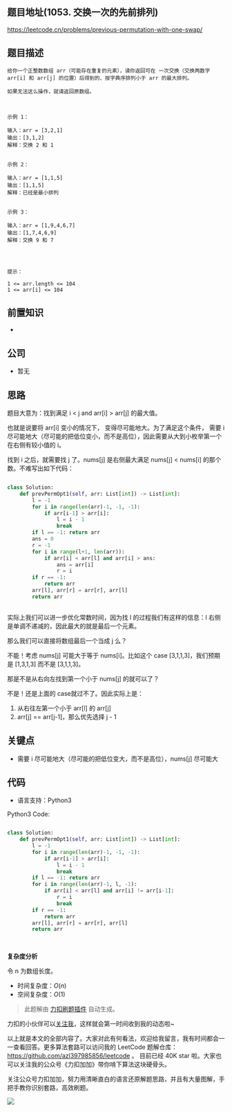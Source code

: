 ## 题目地址(1053. 交换一次的先前排列)

https://leetcode.cn/problems/previous-permutation-with-one-swap/

## 题目描述

```
给你一个正整数数组 arr（可能存在重复的元素），请你返回可在 一次交换（交换两数字 arr[i] 和 arr[j] 的位置）后得到的、按字典序排列小于 arr 的最大排列。

如果无法这么操作，就请返回原数组。

 

示例 1：

输入：arr = [3,2,1]
输出：[3,1,2]
解释：交换 2 和 1


示例 2：

输入：arr = [1,1,5]
输出：[1,1,5]
解释：已经是最小排列


示例 3：

输入：arr = [1,9,4,6,7]
输出：[1,7,4,6,9]
解释：交换 9 和 7


 

提示：

1 <= arr.length <= 104
1 <= arr[i] <= 104
```

## 前置知识

- 

## 公司

- 暂无

## 思路

题目大意为：找到满足 i < j and arr[i] > arr[j] 的最大值。

也就是说要将 arr[i] 变小的情况下， 变得尽可能地大。为了满足这个条件， 需要 i 尽可能地大（尽可能的把低位变小，而不是高位），因此需要从大到小枚举第一个在右侧有较小值的 i。

找到 i 之后，就需要找 j 了。nums[j] 是右侧最大满足 nums[j] < nums[i] 的那个数。不难写出如下代码：

```py

class Solution:
    def prevPermOpt1(self, arr: List[int]) -> List[int]:
        l = -1
        for i in range(len(arr)-1, -1, -1):
            if arr[i-1] > arr[i]:
                l = i - 1
                break
        if l == -1: return arr
        ans = 0
        r = -1
        for i in range(l+1, len(arr)):
            if arr[i] < arr[l] and arr[i] > ans:
                ans = arr[i]
                r = i
        if r == -1:
            return arr
        arr[l], arr[r] = arr[r], arr[l]
        return arr
        
```

实际上我们可以进一步优化常数时间，因为找 l 的过程我们有这样的信息：l 右侧是单调不递减的，因此最大的就是最后一个元素。

那么我们可以直接将数组最后一个当成 j 么？

不能！考虑 nums[j] 可能大于等于  nums[i]。比如这个 case [3,1,1,3]，我们预期是 [1,3,1,3] 而不是 [3,1,1,3]。

那是不是从右向左找到第一个小于 nums[j] 的就可以了？

不是！还是上面的 case就过不了。因此实际上是：

1. 从右往左第一个小于 arr[l] 的 arr[j]
2. arr[j] == arr[j-1]，那么优先选择 j - 1


## 关键点

- 需要 i 尽可能地大（尽可能的把低位变大，而不是高位），nums[j] 尽可能大

## 代码

- 语言支持：Python3

Python3 Code:

```python

class Solution:
    def prevPermOpt1(self, arr: List[int]) -> List[int]:
        l = -1
        for i in range(len(arr)-1, -1, -1):
            if arr[i-1] > arr[i]:
                l = i - 1
                break
        if l == -1: return arr
        for i in range(len(arr)-1, l, -1):
            if arr[i] < arr[l] and arr[i] != arr[i-1]:
                r = i
                break
        if r == -1:
            return arr
        arr[l], arr[r] = arr[r], arr[l]
        return arr
        
            

```


**复杂度分析**

令 n 为数组长度。

- 时间复杂度：$O(n)$
- 空间复杂度：$O(1)$




> 此题解由 [力扣刷题插件](https://leetcode-pp.github.io/leetcode-cheat/?tab=solution-template) 自动生成。 

力扣的小伙伴可以[关注我](https://leetcode-cn.com/u/fe-lucifer/)，这样就会第一时间收到我的动态啦~

以上就是本文的全部内容了。大家对此有何看法，欢迎给我留言，我有时间都会一一查看回答。更多算法套路可以访问我的 LeetCode 题解仓库：https://github.com/azl397985856/leetcode 。 目前已经 40K star 啦。大家也可以关注我的公众号《力扣加加》带你啃下算法这块硬骨头。

关注公众号力扣加加，努力用清晰直白的语言还原解题思路，并且有大量图解，手把手教你识别套路，高效刷题。

![](https://tva1.sinaimg.cn/large/007S8ZIlly1gfcuzagjalj30p00dwabs.jpg)